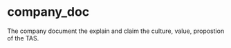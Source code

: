 # company_doc
The company document
the explain and claim the culture, value, propostion of the TAS.
